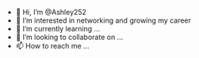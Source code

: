 - 👋 Hi, I’m @Ashley252
- 👀 I’m interested in networking and growing my career
- 🌱 I’m currently learning ...
- 💞️ I’m looking to collaborate on ...
- 📫 How to reach me ...

<!---
Ashley252/Ashley252 is a ✨ special ✨ repository because its `README.md` (this file) appears on your GitHub profile.
You can click the Preview link to take a look at your changes.
--->
